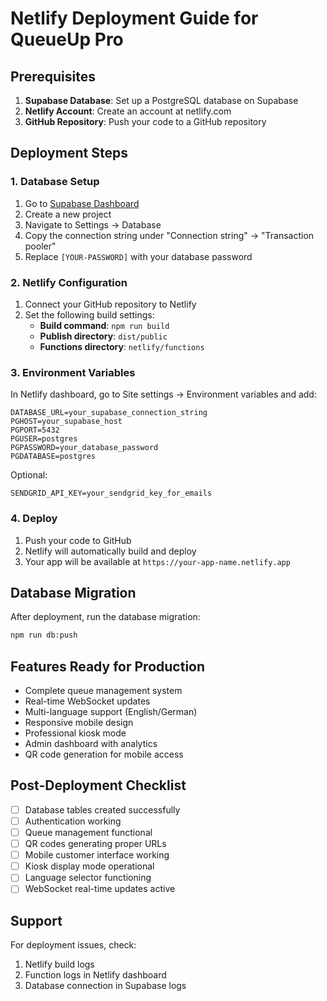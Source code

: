 # Netlify Deployment Guide for QueueUp Pro

## Prerequisites

1. **Supabase Database**: Set up a PostgreSQL database on Supabase
2. **Netlify Account**: Create an account at netlify.com
3. **GitHub Repository**: Push your code to a GitHub repository

## Deployment Steps

### 1. Database Setup

1. Go to [Supabase Dashboard](https://supabase.com/dashboard/projects)
2. Create a new project
3. Navigate to Settings → Database
4. Copy the connection string under "Connection string" → "Transaction pooler"
5. Replace `[YOUR-PASSWORD]` with your database password

### 2. Netlify Configuration

1. Connect your GitHub repository to Netlify
2. Set the following build settings:
   - **Build command**: `npm run build`
   - **Publish directory**: `dist/public`
   - **Functions directory**: `netlify/functions`

### 3. Environment Variables

In Netlify dashboard, go to Site settings → Environment variables and add:

```
DATABASE_URL=your_supabase_connection_string
PGHOST=your_supabase_host
PGPORT=5432
PGUSER=postgres
PGPASSWORD=your_database_password
PGDATABASE=postgres
```

Optional:
```
SENDGRID_API_KEY=your_sendgrid_key_for_emails
```

### 4. Deploy

1. Push your code to GitHub
2. Netlify will automatically build and deploy
3. Your app will be available at `https://your-app-name.netlify.app`

## Database Migration

After deployment, run the database migration:

```bash
npm run db:push
```

## Features Ready for Production

- Complete queue management system
- Real-time WebSocket updates
- Multi-language support (English/German)
- Responsive mobile design
- Professional kiosk mode
- Admin dashboard with analytics
- QR code generation for mobile access

## Post-Deployment Checklist

- [ ] Database tables created successfully
- [ ] Authentication working
- [ ] Queue management functional
- [ ] QR codes generating proper URLs
- [ ] Mobile customer interface working
- [ ] Kiosk display mode operational
- [ ] Language selector functioning
- [ ] WebSocket real-time updates active

## Support

For deployment issues, check:
1. Netlify build logs
2. Function logs in Netlify dashboard
3. Database connection in Supabase logs